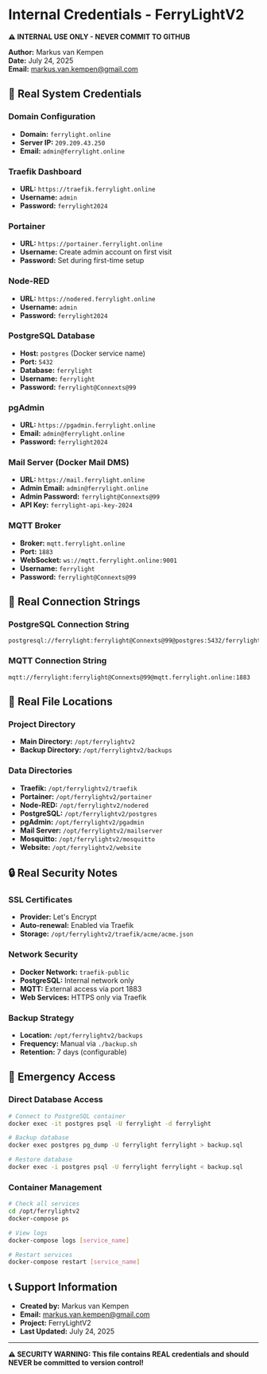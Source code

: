 # Internal Credentials - FerryLightV2

**⚠️ INTERNAL USE ONLY - NEVER COMMIT TO GITHUB**

**Author:** Markus van Kempen  
**Date:** July 24, 2025  
**Email:** markus.van.kempen@gmail.com

## 🔐 Real System Credentials

### Domain Configuration
- **Domain:** `ferrylight.online`
- **Server IP:** `209.209.43.250`
- **Email:** `admin@ferrylight.online`

### Traefik Dashboard
- **URL:** `https://traefik.ferrylight.online`
- **Username:** `admin`
- **Password:** `ferrylight2024`

### Portainer
- **URL:** `https://portainer.ferrylight.online`
- **Username:** Create admin account on first visit
- **Password:** Set during first-time setup

### Node-RED
- **URL:** `https://nodered.ferrylight.online`
- **Username:** `admin`
- **Password:** `ferrylight2024`

### PostgreSQL Database
- **Host:** `postgres` (Docker service name)
- **Port:** `5432`
- **Database:** `ferrylight`
- **Username:** `ferrylight`
- **Password:** `ferrylight@Connexts@99`

### pgAdmin
- **URL:** `https://pgadmin.ferrylight.online`
- **Email:** `admin@ferrylight.online`
- **Password:** `ferrylight2024`

### Mail Server (Docker Mail DMS)
- **URL:** `https://mail.ferrylight.online`
- **Admin Email:** `admin@ferrylight.online`
- **Admin Password:** `ferrylight@Connexts@99`
- **API Key:** `ferrylight-api-key-2024`

### MQTT Broker
- **Broker:** `mqtt.ferrylight.online`
- **Port:** `1883`
- **WebSocket:** `ws://mqtt.ferrylight.online:9001`
- **Username:** `ferrylight`
- **Password:** `ferrylight@Connexts@99`

## 🔧 Real Connection Strings

### PostgreSQL Connection String
```
postgresql://ferrylight:ferrylight@Connexts@99@postgres:5432/ferrylight
```

### MQTT Connection String
```
mqtt://ferrylight:ferrylight@Connexts@99@mqtt.ferrylight.online:1883
```

## 📁 Real File Locations

### Project Directory
- **Main Directory:** `/opt/ferrylightv2`
- **Backup Directory:** `/opt/ferrylightv2/backups`

### Data Directories
- **Traefik:** `/opt/ferrylightv2/traefik`
- **Portainer:** `/opt/ferrylightv2/portainer`
- **Node-RED:** `/opt/ferrylightv2/nodered`
- **PostgreSQL:** `/opt/ferrylightv2/postgres`
- **pgAdmin:** `/opt/ferrylightv2/pgadmin`
- **Mail Server:** `/opt/ferrylightv2/mailserver`
- **Mosquitto:** `/opt/ferrylightv2/mosquitto`
- **Website:** `/opt/ferrylightv2/website`

## 🔒 Real Security Notes

### SSL Certificates
- **Provider:** Let's Encrypt
- **Auto-renewal:** Enabled via Traefik
- **Storage:** `/opt/ferrylightv2/traefik/acme/acme.json`

### Network Security
- **Docker Network:** `traefik-public`
- **PostgreSQL:** Internal network only
- **MQTT:** External access via port 1883
- **Web Services:** HTTPS only via Traefik

### Backup Strategy
- **Location:** `/opt/ferrylightv2/backups`
- **Frequency:** Manual via `./backup.sh`
- **Retention:** 7 days (configurable)

## 🚨 Emergency Access

### Direct Database Access
```bash
# Connect to PostgreSQL container
docker exec -it postgres psql -U ferrylight -d ferrylight

# Backup database
docker exec postgres pg_dump -U ferrylight ferrylight > backup.sql

# Restore database
docker exec -i postgres psql -U ferrylight ferrylight < backup.sql
```

### Container Management
```bash
# Check all services
cd /opt/ferrylightv2
docker-compose ps

# View logs
docker-compose logs [service_name]

# Restart services
docker-compose restart [service_name]
```

## 📞 Support Information

- **Created by:** Markus van Kempen
- **Email:** markus.van.kempen@gmail.com
- **Project:** FerryLightV2
- **Last Updated:** July 24, 2025

---

**⚠️ SECURITY WARNING: This file contains REAL credentials and should NEVER be committed to version control!** 